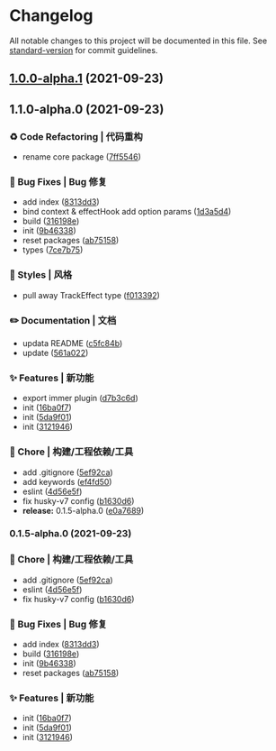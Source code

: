 # Changelog

All notable changes to this project will be documented in this file. See [standard-version](https://github.com/conventional-changelog/standard-version) for commit guidelines.

## [1.0.0-alpha.1](https://github.com/Keylenn/cohookjs/compare/v1.1.0-alpha.0...v1.0.0-alpha.1) (2021-09-23)

## 1.1.0-alpha.0 (2021-09-23)


### ♻️ Code Refactoring | 代码重构

* rename core package ([7ff5546](https://github.com/Keylenn/cohookjs/commit/7ff5546b734490eac2f038669a6a4795aecddbaf))


### 🐛 Bug Fixes | Bug 修复

* add index ([8313dd3](https://github.com/Keylenn/cohookjs/commit/8313dd341fc51843b60bcfd7e11d99fe0155b86f))
* bind context & effectHook add option params ([1d3a5d4](https://github.com/Keylenn/cohookjs/commit/1d3a5d40b9fa6d4a008c773c9dd2a8e68a744161))
* build ([316198e](https://github.com/Keylenn/cohookjs/commit/316198e33e39ec0fc31c8292787865d842801c08))
* init ([9b46338](https://github.com/Keylenn/cohookjs/commit/9b4633825a8b18e066ab1ba5f09ef85ec4e0ab60))
* reset packages ([ab75158](https://github.com/Keylenn/cohookjs/commit/ab75158999acbca6c582a85f3abc23f7bc39e546))
* types ([7ce7b75](https://github.com/Keylenn/cohookjs/commit/7ce7b752ae8fcc92804a1414ce5600b69c4712ec))


### 💄 Styles | 风格

* pull away TrackEffect type ([f013392](https://github.com/Keylenn/cohookjs/commit/f01339262249fa99848b767ed55c2dfeec37d8d9))


### ✏️ Documentation | 文档

* updata README ([c5fc84b](https://github.com/Keylenn/cohookjs/commit/c5fc84bae14f2d886b906ab2fee6ee9f6583e001))
* update ([561a022](https://github.com/Keylenn/cohookjs/commit/561a0224df5f8d4cdaf1cf3059ac79e521642d2d))


### ✨ Features | 新功能

* export immer plugin ([d7b3c6d](https://github.com/Keylenn/cohookjs/commit/d7b3c6d6c5bbf7d0a0cce3eabd6c4aecccf967ad))
* init ([16ba0f7](https://github.com/Keylenn/cohookjs/commit/16ba0f760a09ffd178b49b6fe4187484590dc98c))
* init ([5da9f01](https://github.com/Keylenn/cohookjs/commit/5da9f0120f88c62600c66029941a80cb4122d20c))
* init ([3121946](https://github.com/Keylenn/cohookjs/commit/312194675379894f80917d4536cef264d7b9e8a4))


### 🚀 Chore | 构建/工程依赖/工具

* add .gitignore ([5ef92ca](https://github.com/Keylenn/cohookjs/commit/5ef92ca43327bf7bf6d43e86758d88a3e95d2d2a))
* add keywords ([ef4fd50](https://github.com/Keylenn/cohookjs/commit/ef4fd50d040628289ea6b8a95ee2daa462265f4e))
* eslint ([4d56e5f](https://github.com/Keylenn/cohookjs/commit/4d56e5f0a0b1a99bb787e9152c9dae06169682fe))
* fix husky-v7 config ([b1630d6](https://github.com/Keylenn/cohookjs/commit/b1630d6b1887d3ca29579e54319cd2818d39ba1e))
* **release:** 0.1.5-alpha.0 ([e0a7689](https://github.com/Keylenn/cohookjs/commit/e0a768914996ef78baff9a4e6d240f2391a632fd))

### 0.1.5-alpha.0 (2021-09-23)

### 🚀 Chore | 构建/工程依赖/工具

* add .gitignore ([5ef92ca](https://github.com/Keylenn/cohookjs/commit/5ef92ca43327bf7bf6d43e86758d88a3e95d2d2a))
* eslint ([4d56e5f](https://github.com/Keylenn/cohookjs/commit/4d56e5f0a0b1a99bb787e9152c9dae06169682fe))
* fix husky-v7 config ([b1630d6](https://github.com/Keylenn/cohookjs/commit/b1630d6b1887d3ca29579e54319cd2818d39ba1e))


### 🐛 Bug Fixes | Bug 修复

* add index ([8313dd3](https://github.com/Keylenn/cohookjs/commit/8313dd341fc51843b60bcfd7e11d99fe0155b86f))
* build ([316198e](https://github.com/Keylenn/cohookjs/commit/316198e33e39ec0fc31c8292787865d842801c08))
* init ([9b46338](https://github.com/Keylenn/cohookjs/commit/9b4633825a8b18e066ab1ba5f09ef85ec4e0ab60))
* reset packages ([ab75158](https://github.com/Keylenn/cohookjs/commit/ab75158999acbca6c582a85f3abc23f7bc39e546))


### ✨ Features | 新功能

* init ([16ba0f7](https://github.com/Keylenn/cohookjs/commit/16ba0f760a09ffd178b49b6fe4187484590dc98c))
* init ([5da9f01](https://github.com/Keylenn/cohookjs/commit/5da9f0120f88c62600c66029941a80cb4122d20c))
* init ([3121946](https://github.com/Keylenn/cohookjs/commit/312194675379894f80917d4536cef264d7b9e8a4))
